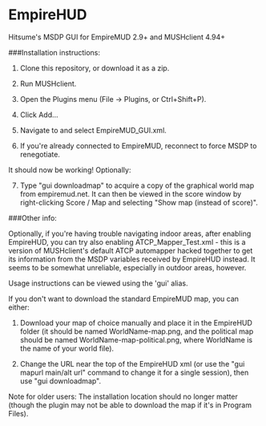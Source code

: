# EmpireHUD
Hitsume's MSDP GUI for EmpireMUD 2.9+ and MUSHclient 4.94+

###Installation instructions:

1) Clone this repository, or download it as a zip.

2) Run MUSHclient.

3) Open the Plugins menu (File -> Plugins, or Ctrl+Shift+P).

4) Click Add...

5) Navigate to and select EmpireMUD_GUI.xml.

6) If you're already connected to EmpireMUD, reconnect to force MSDP to renegotiate.

It should now be working! Optionally:

7) Type "gui downloadmap" to acquire a copy of the graphical world map from empiremud.net. It can then be viewed in the score window by right-clicking Score / Map and selecting "Show map (instead of score)".

###Other info:

Optionally, if you're having trouble navigating indoor areas, after enabling EmpireHUD, you can try also
enabling ATCP_Mapper_Test.xml - this is a version of MUSHclient's default ATCP automapper hacked together
to get its information from the MSDP variables received by EmpireHUD instead. It seems to be somewhat
unreliable, especially in outdoor areas, however.

Usage instructions can be viewed using the 'gui' alias.

If you don't want to download the standard EmpireMUD map, you can either:

1) Download your map of choice manually and place it in the EmpireHUD folder (it should be named WorldName-map.png, and the political map should be named WorldName-map-political.png, where WorldName is the name of your world file).

2) Change the URL near the top of the EmpireHUD xml (or use the "gui mapurl main/alt url" command to change it for a single session), then use "gui downloadmap".

Note for older users: The installation location should no longer matter (though the plugin may not be able to download the map if it's in Program Files).
